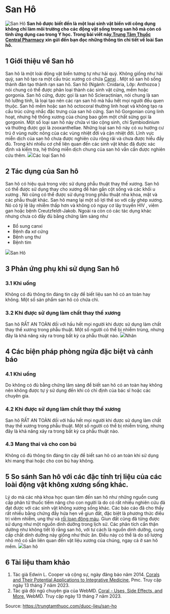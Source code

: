 # San Hô

![San Hô](https://trungtamthuoc.com/images/others/san-ho-5-5538.jpg)
**San hô được biết đến là một loại sinh vật biển với công dụng không chỉ làm môi trường cho các động vật sống trong san hô mà còn có tính ứng dụng cao trong Y học. Trong bài viết này,[Trung Tâm Thuốc Central Pharmacy](https://trungtamthuoc.com/ "Trung Tâm Thuốc Central Pharmacy") xin gửi đến bạn đọc những thông tin chi tiết về loài San hô.**
##  1 Giới thiệu về San hô
San hô là một loài động vật biển tương tự như hải quỳ. Không giống như hải quỳ, san hô tạo ra một cấu trúc xương có chứa [Canxi](https://trungtamthuoc.com/hoat-chat/canxi "Canxi") . Một số san hô sống thành đàn tạo thành rạn san hô. 
San hô (Ngành: Cnidaria, Lớp: Anthozoa ) nói chung có thể được phân loại thành các sinh vật cứng, mềm hoặc gorgonia. San hô cứng, được gọi là san hô Scleractinian, nói chung là san hô lưỡng tính, là loại tạo nên các rạn san hô mà hầu hết mọi người đều quen thuộc. San hô mềm hoặc san hô octocoral thường linh hoạt và không tạo ra cấu trúc cứng nhắc đặc trưng của san hô cứng. San hô Gorgonian cũng linh hoạt, nhưng hệ thống xương của chúng bao gồm một chất sừng gọi là gorgonin. Một số loại san hô này chứa vi tảo cộng sinh, chi Symbiodinium và thường được gọi là zooxanthellae. Những loại san hô này có xu hướng cư trú ở vùng nước nông của các vùng nhiệt đới và cận nhiệt đới.
Lĩnh vực miễn dịch của san hô chưa được nghiên cứu rộng rãi và chưa được hiểu đầy đủ. Trong khi nhiều cơ chế liên quan đến các sinh vật khác đã được xác định và kiểm tra, hệ thống miễn dịch chung của san hô vẫn cần được nghiên cứu thêm.
![](https://trungtamthuoc.com/images/item/san-ho-1.jpg)Các loại San hô
##  2 Tác dụng của San hô
San hô có hiệu quả trong việc sử dụng phẫu thuật thay thế xương. San hô có thể được sử dụng thay cho xương để hàn gắn cột sống và các khối u xương . Nó cũng có thể được sử dụng trong phẫu thuật nha khoa, mặt và các phẫu thuật khác. San hô mang lại một số lợi thế so với cấy ghép xương. Nó có tỷ lệ lây nhiễm thấp hơn và không có nguy cơ lây truyền HIV , viêm gan hoặc bệnh Creutzfeldt-Jakob.
Ngoài ra còn có các tác dụng khác nhưng chưa có đầy đủ bằng chứng lâm sàng như
  * Bổ sung canxi
  * Bệnh đa xơ cứng
  * Bệnh ung thư
  * Bệnh tim


![](https://trungtamthuoc.com/images/item/san-ho-2.jpg)San Hô
##  3 Phản ứng phụ khi sử dụng San hô
### 3.1 Khi uống
Không có đủ thông tin đáng tin cậy để biết liệu san hô có an toàn hay không. Một số sản phẩm san hô có chứa chì.
### 3.2 Khi được sử dụng làm chất thay thế xương
San hô RẤT AN TOÀN đối với hầu hết mọi người khi được sử dụng làm chất thay thế xương trong phẫu thuật. Một số người có thể bị nhiễm trùng, nhưng đây là khả năng xảy ra trong bất kỳ ca phẫu thuật nào.
![](https://trungtamthuoc.com/images/item/san-ho-4.jpg)Nhãn
##  4 Các biện pháp phòng ngừa đặc biệt và cảnh báo
### 4.1 Khi uống
Do không có đủ bằng chứng lâm sàng để biết san hô có an toàn hay không nên không được tự ý sử dụng đến khi có chỉ định của bác sĩ hoặc các chuyên gia.
### 4.2 Khi được sử dụng làm chất thay thế xương
San hô RẤT AN TOÀN đối với hầu hết mọi người khi được sử dụng làm chất thay thế xương trong phẫu thuật. Một số người có thể bị nhiễm trùng, nhưng đây là khả năng xảy ra trong bất kỳ ca phẫu thuật nào. 
### 4.3 Mang thai và cho con bú
Không có đủ thông tin đáng tin cậy để biết san hô có an toàn khi sử dụng khi mang thai hoặc cho con bú hay không. 
##  5 So sánh San hô với các đặc tính trị liệu của các loài động vật không xương sống khác.
Lý do mà các nhà khoa học quan tâm đến san hô như những nguồn cung cấp phân tử thuốc tiềm năng cho con người là do có rất nhiều nghiên cứu đã đạt được với các sinh vật không xương sống khác. Các báo cáo đã cho thấy rất nhiều bằng chứng đầy hứa hẹn về giun đất, đặc biệt là phương thức điều trị viêm nhiễm, ung thư và [rối loạn đông máu](https://trungtamthuoc.com/bai-viet/benh-von-willebrand-von-willebrand-disease-vwd "rối loạn đông máu").
Giun đất cũng đã từng được sử dụng như một nguồn dinh dưỡng trong lịch sử. Các phân tích cẩn thận dường như không tiết lộ rằng san hô, với tư cách là nguồn dinh dưỡng, cung cấp chất dinh dưỡng này giống như thức ăn. Điều này có thể là do số lượng nhỏ mô có sẵn liên quan đến vật liệu xương của chúng, ngay cả ở san hô mềm.
![](https://trungtamthuoc.com/images/item/san-ho-3.jpg)San hô
##  6 Tài liệu tham khảo
  1. Tác giả Edwin L. Cooper và cộng sự, ngày đăng báo năm 2014. [Corals and Their Potential Applications to Integrative Medicine](https://www.ncbi.nlm.nih.gov/pmc/articles/PMC3976867/), Pmc. Truy cập ngày 13 tháng 7 năm 2023.
  2. Tác giả đội ngũ chuyên gia của WebMD. [Coral - Uses, Side Effects, and More,](https://www.webmd.com/vitamins/ai/ingredientmono-438/coral#:~:text=Coral%20is%20most%20commonly%20used,to%20support%20these%20other%20uses.) WebMD. Truy cập ngày 13 tháng 7 năm 2023.




Source: https://trungtamthuoc.com/duoc-lieu/san-ho